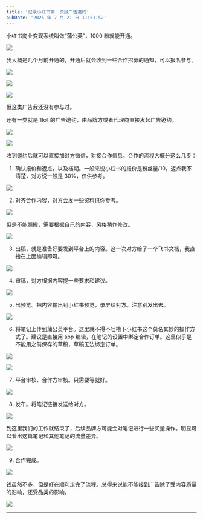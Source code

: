 ```yaml
---
title: '记录小红书第一次接广告邀约'
pubDate: '2025 年 7 月 21 日 11:51:52'
---
```



小红书商业变现系统叫做“蒲公英”，1000 粉就能开通。

![](https://md.p1gd0g.cc/mmbiz_png/OQRlA7Uf7SXfHvWwdtKahNEhSmiae3lI8nCia2pFSU3vam69yUdHTbhWHZkJG993rpa30mYUBSep6NibrxEQbzGUg/0?from=appmsg)

我大概是几个月前开通的，开通后就会收到一些合作招募的通知，可以报名参与。

![](https://md.p1gd0g.cc/mmbiz_png/OQRlA7Uf7SXfHvWwdtKahNEhSmiae3lI80ibbRcia4saGla6gKj7IPicgxHGvgkOONZj8SGmeaeTymUl2qibsBPRuYg/0?from=appmsg)

![](https://md.p1gd0g.cc/mmbiz_png/OQRlA7Uf7SXfHvWwdtKahNEhSmiae3lI8qB9dO2pfCQFsK2EteHUeLdSibHZdwicdhh288eMPhfyAchnkicicLY3PTg/0?from=appmsg)

![](https://md.p1gd0g.cc/mmbiz_png/OQRlA7Uf7SXfHvWwdtKahNEhSmiae3lI80Ha59gxBiaOCQXxeibgxMa9m4NZfc4lEib5n8AMUsn6ht3Mc80caJtJ7g/0?from=appmsg)

但这类广告我还没有参与过。

还有一类就是 1to1 的广告邀约，由品牌方或者代理商直接发起广告邀约。

![](https://md.p1gd0g.cc/mmbiz_png/OQRlA7Uf7SXfHvWwdtKahNEhSmiae3lI8I9gfH2hAWRiaFuGXKXw2pa4Z2UCnBns7cgg7fpOYUG2YN7WMnUcaAuQ/0?from=appmsg)

![](https://md.p1gd0g.cc/mmbiz_png/OQRlA7Uf7SXfHvWwdtKahNEhSmiae3lI86OlA8VFq4otYHueiaqINibuCQnK2ec4Bia10hWJfvnAtGbKribhxdALXyA/0?from=appmsg)

收到邀约后就可以直接加对方微信，对接合作信息。合作的流程大概分这么几步：

1. 确认报价和返点，以及档期。一般来说小红书的报价是粉丝量/10。返点我不清楚，对方说一般是 30%，仅供参考。

![](https://md.p1gd0g.cc/mmbiz_png/OQRlA7Uf7SXfHvWwdtKahNEhSmiae3lI8ku1ChALdiaYZcnU3icVZ0bluedI9vjofvLM4kbG33j9sWWwgkYnkN3Aw/0?from=appmsg)

2. 对齐合作内容，对方会发一些资料供你参考。

![](https://md.p1gd0g.cc/mmbiz_png/OQRlA7Uf7SXfHvWwdtKahNEhSmiae3lI8Ta36ukcaN1QOuWJL2ab3TrT207vmFrSXT6D3QwISrujpl8JCOjEwxw/0?from=appmsg)

但是不能照搬，需要根据自己的内容、风格稍作修改。

![](https://md.p1gd0g.cc/mmbiz_png/OQRlA7Uf7SXfHvWwdtKahNEhSmiae3lI8vib1gO2FJ3GI79dZAa3TnVnGe0k6ibVtkh5syibwiafrZicKqYfsIib6dXtA/0?from=appmsg)

3. 出稿，就是准备好要发到平台上的内容。这一次对方给了一个飞书文档，我直接在上面编辑即可。

![](https://md.p1gd0g.cc/mmbiz_png/OQRlA7Uf7SXfHvWwdtKahNEhSmiae3lI8R4zStTrhAcQLl2oSYkQQdy4tSvf92x2rbmopluianNSWoAZ7J42ZZCA/0?from=appmsg)

4. 审稿，对方根据内容提一些要求和建议。

![](https://md.p1gd0g.cc/mmbiz_png/OQRlA7Uf7SXfHvWwdtKahNEhSmiae3lI8Xz6Z3YKI1snaZtBTHHa21CGCicGeKyJk19T87X1a9d0QdaU6bx8zrdg/0?from=appmsg)

5. 出预览。把内容输出到小红书预览，录屏给对方。注意别发出去。

![](https://md.p1gd0g.cc/mmbiz_png/OQRlA7Uf7SXfHvWwdtKahNEhSmiae3lI8R7Dia6jNSYw1ROXvMLSZtGxVnOzuCHvmsdUOlAKeWI12HEbptcdFXBg/0?from=appmsg)

6. 将笔记上传到蒲公英平台。这里就不得不吐槽下小红书这个莫名其妙的操作方式了。建议是直接用 app 编辑，在笔记的设置中绑定合作订单。这里似乎是不能用之前保存的草稿，草稿无法绑定订单。

![](https://md.p1gd0g.cc/mmbiz_png/OQRlA7Uf7SXfHvWwdtKahNEhSmiae3lI8kccXfg2OHTY5VicU2bJoJF8zyuqiaBwuGZDicIIwt3nfBFXJcexXOJ42A/0?from=appmsg)

![](https://md.p1gd0g.cc/mmbiz_png/OQRlA7Uf7SXfHvWwdtKahNEhSmiae3lI8xVueCvqBCeoiciaic65PvAeqkBPC40VQqwcAictshgzaQpMjOYehFpXEjg/0?from=appmsg)

7. 平台审核、合作方审核。只需要等就好。

![](https://md.p1gd0g.cc/mmbiz_png/OQRlA7Uf7SXfHvWwdtKahNEhSmiae3lI887RUI8KUmfcghK3rH5xSZJ2QNVibndV5x5mWqxD8msGVkxZFwgIw05A/0?from=appmsg)

8. 发布。将笔记链接发送给对方。

![](https://md.p1gd0g.cc/mmbiz_jpg/OQRlA7Uf7SXfHvWwdtKahNEhSmiae3lI8ZtibicvPu3uzyj0PAsJQ69S9Bmflebr0phia9y3RmJmh3XRYXnWLTJmIg/0?from=appmsg)

到这里我们的工作就结束了，后续品牌方可能会对笔记进行一些买量操作。明显可以看出这篇笔记和其他笔记的流量差异。

![](https://md.p1gd0g.cc/mmbiz_png/OQRlA7Uf7SXfHvWwdtKahNEhSmiae3lI8LvmMZR0gvcUIuBJv0kU6ibqK5YYicpOuh21VIm7ge5tWzeC2ib56Bl4zA/0?from=appmsg)

9. 合作完成。

![](https://md.p1gd0g.cc/mmbiz_png/OQRlA7Uf7SXfHvWwdtKahNEhSmiae3lI8A4cGRXoKECAloRqIctsesdtdbfpG7C1AVJ6wzMtPgj90W5ldt7yphQ/0?from=appmsg)

钱虽然不多，但是好在顺利走完了流程。总得来说能不能接到广告除了受内容质量的影响，还受品类的影响。

![](https://md.p1gd0g.cc/mmbiz_png/OQRlA7Uf7SXfHvWwdtKahNEhSmiae3lI8icsRqemeweSZzNuh1SKk0lgqU9tiafuMk7CyyFuOLruXdhrju3spYymA/0?from=appmsg)

---


